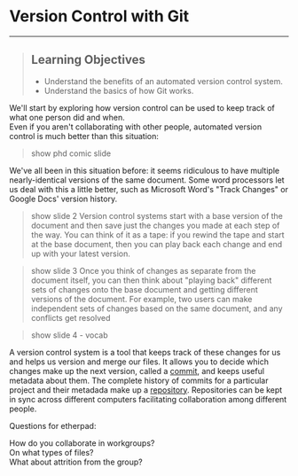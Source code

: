 # Version Control with Git
---
> ## Learning Objectives 
>
> *   Understand the benefits of an automated version control system.
> *   Understand the basics of how Git works.

We'll start by exploring how version control can be used
to keep track of what one person did and when.  
Even if you aren't collaborating with other people,
automated version control is much better than this situation:

> show phd comic slide

We've all been in this situation before: it seems ridiculous to have multiple nearly-identical versions of the same document. Some word processors let us deal with this a little better, such as Microsoft Word's "Track Changes" or Google Docs' version history.

> show slide 2
Version control systems start with a base version of the document and 
then save just the changes you made at each step of the way. 
You can think of it as a tape: if you rewind the tape and start at the base document, 
then you can play back each change and end up with your latest version.


> show slide 3
Once you think of changes as separate from the document itself, 
you can then think about "playing back" different sets of changes onto the base document 
and getting different versions of the document. For example, two users can make independent 
sets of changes based on the same document, and any conflicts get resolved  

> show slide 4 - vocab

A version control system is a tool that keeps track of these changes for us and
helps us version and merge our files. It allows you to
decide which changes make up the next version, called a
[commit](reference.html#commit), and keeps useful metadata about them. The
complete history of commits for a particular project and their metadada make up
a [repository](reference.html#repository). Repositories can be kept in sync
across different computers facilitating collaboration among different people.

Questions for etherpad:  

How do you collaborate in workgroups?  
On what types of files?  
What about attrition from the group?  

